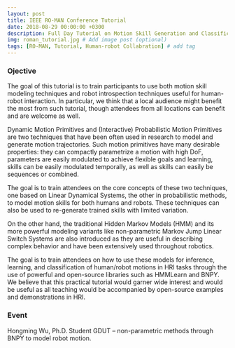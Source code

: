 ```yaml
---
layout: post
title: IEEE RO-MAN Conference Tutorial
date: 2018-08-29 00:00:00 +0300
description: Full Day Tutorial on Motion Skill Generation and Classification for Human Robot Interaction
img: roman_tutorial.jpg # Add image post (optional)
tags: [RO-MAN, Tutorial, Human-robot Collabration] # add tag
---
```

### Ojective
The goal of this tutorial is to train participants to use both motion skill modeling techniques and robot introspection techniques useful for human-robot interaction. In particular, we think that a local audience might benefit the most from such tutorial, though attendees from all locations can benefit and are welcome as well.

Dynamic Motion Primitives and (Interactive) Probabilistic Motion Primitives are two techniques that have been often used in research to model and generate motion trajectories. Such motion primitives have many desirable properties: they can compactly parametrize a motion with high DoF, parameters are easily modulated to achieve flexible goals and learning, skills can be easily modulated temporally, as well as skills can easily be sequences or combined.

The goal is to train attendees on the core concepts of these two techniques, one based on Linear Dynamical Systems, the other in probabilistic methods, to model motion skills for both humans and robots. These techniques can also be used to re-generate trained skills with limited variation.

On the other hand, the traditional Hidden Markov Models (HMM) and its more powerful modeling variants like non-parametric Markov Jump Linear Switch Systems are also introduced as they are useful in describing complex behavior and have been extensively used throughout robotics.

The goal is to train attendees on how to use these models for inference, learning, and classification of human/robot motions in HRI tasks through the use of powerful and open-source libraries such as HMMLearn and BNPY. We believe that this practical tutorial would garner wide interest and would be useful as all teaching would be accompanied by open-source examples and demonstrations in HRI.


### Event
 Hongming Wu, Ph.D. Student GDUT – non-parametric methods through BNPY to model robot motion.
